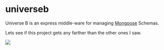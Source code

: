 universeb
=========

Universe B is an express middle-ware for managing [Mongoose](http://mongoosejs.com/) Schemas.

Lets see if this project gets any farther than the other ones I saw.

![](http://i.imgur.com/1J6f9ux.png)
